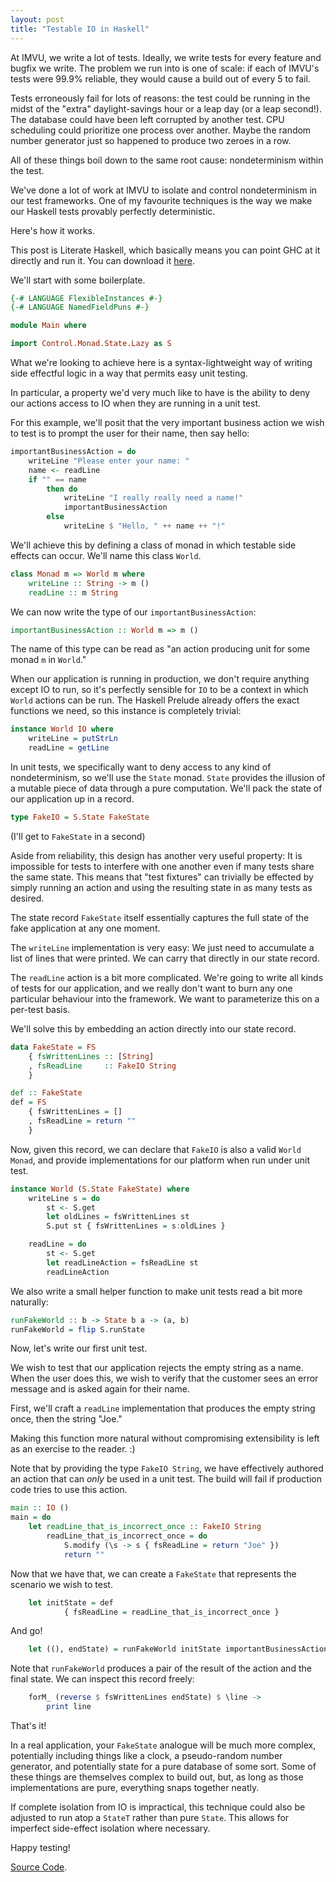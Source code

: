 ```yaml
---
layout: post
title: "Testable IO in Haskell"
---
```


At IMVU, we write a lot of tests.  Ideally, we write tests for every feature and bugfix
we write.  The problem we run into is one of scale: if each of IMVU's tests were 99.9% reliable, they would cause a build out of every 5 to fail.

Tests erroneously fail for lots of reasons: the test could be running in the midst of the "extra" daylight-savings hour
or a leap day (or a leap second!).  The database could have been left corrupted by another test.  CPU scheduling could prioritize one
process over another.  Maybe the random number generator just so happened to produce two zeroes in a row.

All of these things boil down to the same root cause: nondeterminism within the test.

We've done a lot of work at IMVU to isolate and control nondeterminism in our test frameworks.  One of my favourite
techniques is the way we make our Haskell tests provably perfectly deterministic.

Here's how it works.

This post is Literate Haskell, which basically means you can point GHC at it directly and run it.
You can download it [here](https://raw.githubusercontent.com/andyfriesen/andyfriesen.github.io/master/_lhs/testable-io-in-haskell.lhs).

We'll start with some boilerplate.

```haskell
{-# LANGUAGE FlexibleInstances #-}
{-# LANGUAGE NamedFieldPuns #-}

module Main where

import Control.Monad.State.Lazy as S
```

What we're looking to achieve here is a syntax-lightweight way of writing side effectful logic in a way that permits
easy unit testing.

In particular, a property we'd very much like to have is the ability to deny our actions access to IO when they are
running in a unit test.

For this example, we'll posit that the very important business action we wish to test is to prompt the user for their
name, then say hello:

```haskell
importantBusinessAction = do
    writeLine "Please enter your name: "
    name <- readLine
    if "" == name
        then do
            writeLine "I really really need a name!"
            importantBusinessAction
        else
            writeLine $ "Hello, " ++ name ++ "!"
```

We'll achieve this by defining a class of monad in which testable side effects can occur.  We'll name this class
`World`.

```haskell
class Monad m => World m where
    writeLine :: String -> m ()
    readLine :: m String
```

We can now write the type of our `importantBusinessAction`:

```haskell
importantBusinessAction :: World m => m ()
```

The name of this type can be read as "an action producing unit for some monad `m` in `World`."

When our application is running in production, we don't require anything except IO to run, so it's perfectly sensible
for `IO` to be a context in which `World` actions can be run.  The Haskell Prelude already offers the exact functions
we need, so this instance is completely trivial:

```haskell
instance World IO where
    writeLine = putStrLn
    readLine = getLine
```

In unit tests, we specifically want to deny access to any kind of nondeterminism, so we'll use the `State` monad.
`State` provides the illusion of a mutable piece of data through a pure computation.  We'll pack the state of our
application up in a record.

```haskell
type FakeIO = S.State FakeState
```

(I'll get to `FakeState` in a second)

Aside from reliability, this design has another very useful property: It is impossible for tests to interfere with one
another even if many tests share the same state.  This means that "test fixtures" can trivially be effected by simply
running an action and using the resulting state in as many tests as desired.

The state record `FakeState` itself essentially captures the full state of the fake application at any one moment.

The `writeLine` implementation is very easy: We just need to accumulate a list of lines
that were printed.  We can carry that directly in our state record.

The `readLine` action is a bit more complicated.  We're going to write all kinds of tests for our application, and we
really don't want to burn any one particular behaviour into the framework.  We want to parameterize this on a per-test
basis.

We'll solve this by embedding an action directly into our state record.

```haskell
data FakeState = FS
    { fsWrittenLines :: [String]
    , fsReadLine     :: FakeIO String
    }

def :: FakeState
def = FS
    { fsWrittenLines = []
    , fsReadLine = return ""
    }
```

Now, given this record, we can declare that `FakeIO` is also a valid `World` `Monad`, and provide
implementations for our platform when run under unit test.

```haskell
instance World (S.State FakeState) where
    writeLine s = do
        st <- S.get
        let oldLines = fsWrittenLines st
        S.put st { fsWrittenLines = s:oldLines }

    readLine = do
        st <- S.get
        let readLineAction = fsReadLine st
        readLineAction
```

We also write a small helper function to make unit tests read a bit more naturally:

```haskell
runFakeWorld :: b -> State b a -> (a, b)
runFakeWorld = flip S.runState
```

Now, let's write our first unit test.

We wish to test that our application rejects the empty string as a name.  When the user does this, we wish to verify
that the customer sees an error message and is asked again for their name.

First, we'll craft a `readLine` implementation that produces the empty string once, then the string "Joe."

Making this function more natural without compromising extensibility is left as an exercise to the reader. :)

Note that by providing the type `FakeIO String`, we have effectively authored an action that can _only_ be used in a
unit test.  The build will fail if production code tries to use this action.

```haskell
main :: IO ()
main = do
    let readLine_that_is_incorrect_once :: FakeIO String
        readLine_that_is_incorrect_once = do
            S.modify (\s -> s { fsReadLine = return "Joe" })
            return ""
```

Now that we have that, we can create a `FakeState` that represents the scenario we wish to test.

```haskell
    let initState = def
            { fsReadLine = readLine_that_is_incorrect_once }
```

And go!

```haskell
    let ((), endState) = runFakeWorld initState importantBusinessAction
```

Note that `runFakeWorld` produces a pair of the result of the action and the final state.  We can inspect this record
freely:

```haskell
    forM_ (reverse $ fsWrittenLines endState) $ \line ->
        print line
```

That's it!

In a real application, your `FakeState` analogue will be much more complex, potentially including things like a clock,
a pseudo-random number generator, and potentially state for a pure database of some sort.  Some of these things are
themselves complex to build out, but, as long as those implementations are pure, everything snaps together neatly.

If complete isolation from IO is impractical, this technique could also be adjusted to run atop a `StateT` rather than
pure `State`.  This allows for imperfect side-effect isolation where necessary.

Happy testing!

[Source Code](https://raw.githubusercontent.com/andyfriesen/andyfriesen.github.io/master/_lhs/testable-io-in-haskell.lhs).
